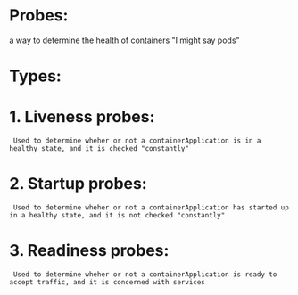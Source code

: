 # Probes:
  a way to determine the health of containers "I might say pods"
 
# Types:
  # 1. Liveness probes:
     Used to determine wheher or not a containerApplication is in a healthy state, and it is checked "constantly"
  # 2. Startup probes:
     Used to determine wheher or not a containerApplication has started up in a healthy state, and it is not checked "constantly"
  # 3. Readiness probes:
     Used to determine wheher or not a containerApplication is ready to accept traffic, and it is concerned with services
